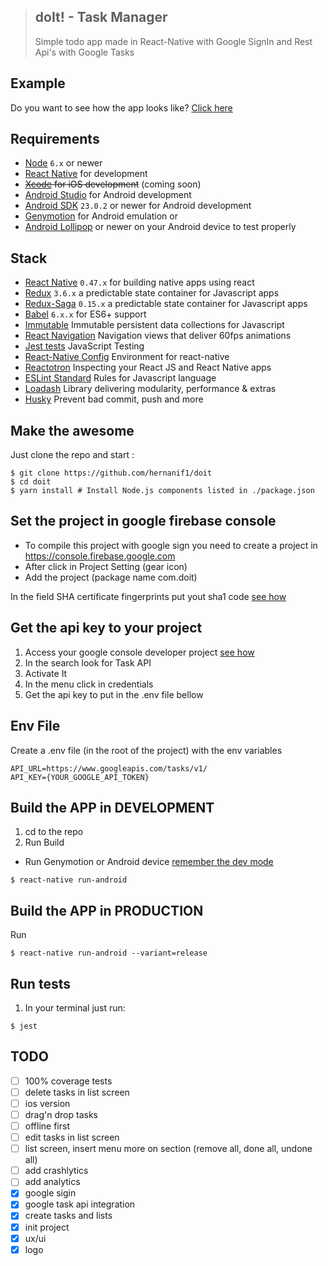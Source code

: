 >## doIt! - Task Manager
> Simple todo app made in React-Native with Google SignIn and Rest Api's with Google Tasks


## Example
Do you want to see how the app looks like? [Click here](https://www.behance.net/gallery/56769943/doIt)


## Requirements
- [Node](https://nodejs.org) `6.x` or newer
- [React Native](http://facebook.github.io/react-native/docs/getting-started.html) for development
- ~~[Xcode](https://developer.apple.com/xcode/) for iOS development~~ (coming soon)
- [Android Studio](https://developer.android.com/studio/index.html) for Android development
- [Android SDK](https://developer.android.com/sdk/) `23.0.2` or newer for Android development
- [Genymotion](https://www.genymotion.com/) for Android emulation or
- [Android Lollipop](https://www.android.com/versions/lollipop-5-0/) or newer on your Android device to test properly

## Stack
- [React Native](https://facebook.github.io/react-native/) `0.47.x` for building native apps using react
- [Redux](http://rackt.github.io/redux/index.html) `3.6.x` a predictable state container for Javascript apps
- [Redux-Saga](https://github.com/redux-saga/redux-saga) `0.15.x` a predictable state container for Javascript apps
- [Babel](http://babeljs.io/) `6.x.x` for ES6+ support
- [Immutable](https://facebook.github.io/immutable-js/) Immutable persistent data collections for Javascript
- [React Navigation](https://reactnavigation.org/) Navigation views that deliver 60fps animations
- [Jest tests](https://facebook.github.io/jest/) JavaScript Testing
- [React-Native Config](https://github.com/luggit/react-native-config) Environment for react-native
- [Reactotron](https://github.com/infinitered/reactotron) Inspecting your React JS and React Native apps
- [ESLint Standard](https://github.com/standard/eslint-config-standard) Rules for Javascript language
- [Loadash](https://lodash.com/) Library delivering modularity, performance & extras
- [Husky](https://github.com/typicode/husky/) Prevent bad commit, push and more

## Make the awesome
Just clone the repo
and start :
```shell
$ git clone https://github.com/hernanif1/doit
$ cd doit
$ yarn install # Install Node.js components listed in ./package.json
```


## Set the project in google firebase console
- To compile this project with google sign you need to create a project in https://console.firebase.google.com
- After click in Project Setting (gear icon)
- Add the project (package name com.doit)

In the field SHA certificate fingerprints put yout sha1 code [see how](https://developers.google.com/maps/documentation/android-api/signup)

## Get the api key to your project
1. Access your google console developer project [see how](https://console.developers.google.com/cloud-resource-manager)
2. In the search look for Task API
3. Activate It
4. In the menu click in credentials
5. Get the api key to put in the .env file bellow

## Env File
Create a .env file (in the root of the project) with the env variables
```shell
API_URL=https://www.googleapis.com/tasks/v1/
API_KEY={YOUR_GOOGLE_API_TOKEN}
```

## Build the APP in DEVELOPMENT
1. cd to the repo
2. Run Build
  * Run Genymotion or Android device [remember the dev mode](https://www.androidcentral.com/android-50-lollipop-basics-how-turn-developer-settings)
  ```shell
  $ react-native run-android
  ```

## Build the APP in PRODUCTION
Run
```shell
$ react-native run-android --variant=release
```

## Run tests
1. In your terminal just run:
```
$ jest
```


## TODO
- [ ] 100% coverage tests
- [ ] delete tasks in list screen
- [ ] ios version
- [ ] drag'n drop tasks
- [ ] offline first
- [ ] edit tasks in list screen
- [ ] list screen, insert menu more on section (remove all, done all, undone all)
- [ ] add crashlytics
- [ ] add analytics
- [x] google sigin
- [x] google task api integration
- [x] create tasks and lists
- [x] init project
- [x] ux/ui
- [x] logo
